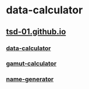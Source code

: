 # data-calculator

## [tsd-01.github.io](https://tsd-01.github.io)

### [data-calculator](https://tsd-01.github.io/data-calculator)

### [gamut-calculator](https://tsd-01.github.io/gamut-calculator)

### [name-generator](https://tsd-01.github.io/name-generator)
